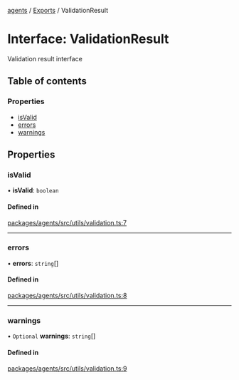 <!-- 
 ⚠️  AUTO-GENERATED FILE - DO NOT EDIT MANUALLY
 This file is automatically generated by scripts/docs-generator.js
 To make changes, edit the source TypeScript files or update the generator script
-->

[agents](../../) / [Exports](../modules) / ValidationResult

# Interface: ValidationResult

Validation result interface

## Table of contents

### Properties

- [isValid](ValidationResult#isvalid)
- [errors](ValidationResult#errors)
- [warnings](ValidationResult#warnings)

## Properties

### isValid

• **isValid**: `boolean`

#### Defined in

[packages/agents/src/utils/validation.ts:7](https://github.com/woojubb/robota/blob/e1b7b651a85a9b93f075b6523ec8de869e77f12c/packages/agents/src/utils/validation.ts#L7)

___

### errors

• **errors**: `string`[]

#### Defined in

[packages/agents/src/utils/validation.ts:8](https://github.com/woojubb/robota/blob/e1b7b651a85a9b93f075b6523ec8de869e77f12c/packages/agents/src/utils/validation.ts#L8)

___

### warnings

• `Optional` **warnings**: `string`[]

#### Defined in

[packages/agents/src/utils/validation.ts:9](https://github.com/woojubb/robota/blob/e1b7b651a85a9b93f075b6523ec8de869e77f12c/packages/agents/src/utils/validation.ts#L9)
